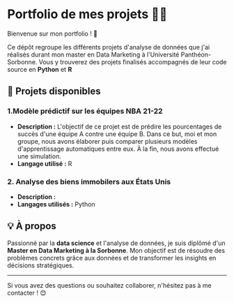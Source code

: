 # Portfolio de mes projets 👨‍🎓

Bienvenue sur mon portfolio ! 🎉

Ce dépôt regroupe les différents projets d'analyse de données que j'ai réalisés durant mon master en Data Marketing à l'Université Panthéon-Sorbonne. Vous y trouverez des projets finalisés accompagnés de leur code source en **Python** et **R**

## 🌟 Projets disponibles

### 1.Modèle prédictif sur les équipes NBA 21-22
- **Description :** L'objectif de ce projet est de prédire les pourcentages de succès d'une équipe A contre une équipe B. 
Dans ce but, moi et mon groupe, nous avons élaborer puis comparer plusieurs modèles d'apprentissage automatiques entre eux.
À la fin, nous avons effectué une simulation. 
- **Langage utilisé :** R

### 2. Analyse des biens immobilers aux États Unis
- **Description :** 
- **Langages utilisés :** Python



## 💡 À propos
Passionné par la **data science** et l'analyse de données, je suis diplômé d'un **Master en Data Marketing à la Sorbonne**. Mon objectif est de résoudre des problèmes concrets grâce aux données et de transformer les insights en décisions stratégiques.

---

Si vous avez des questions ou souhaitez collaborer, n'hésitez pas à me contacter ! 😊
